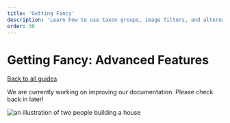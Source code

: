 ```yaml
---
title: 'Getting Fancy'
description: 'Learn how to use taxon groups, image filters, and alternate lists.'
order: 30
---
```


# Getting Fancy: Advanced Features

[Back to all guides](/guides/)

We are currently working on improving our documentation. Please check back in later!

![an illustration of two people building a house](/illustrations/construction.svg)
